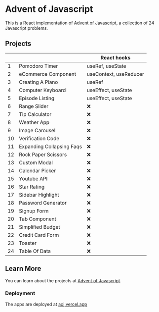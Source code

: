 # Advent of Javascript

This is a React implementation of [Advent of Javascript](https://www.adventofjs.com/), a collection of 24 Javascript problems.

## Projects

|     |                           | React hooks            |
| --- | ------------------------- | ---------------------- |
| 1   | Pomodoro Timer            | useRef, useState       |
| 2   | eCommerce Component       | useContext, useReducer |
| 3   | Creating A Piano          | useRef                 |
| 4   | Computer Keyboard         | useEffect, useState    |
| 5   | Episode Listing           | useEffect, useState    |
| 6   | Range Slider              | ❌                     |
| 7   | Tip Calculator            | ❌                     |
| 8   | Weather App               | ❌                     |
| 9   | Image Carousel            | ❌                     |
| 10  | Verification Code         | ❌                     |
| 11  | Expanding Collapsing Faqs | ❌                     |
| 12  | Rock Paper Scissors       | ❌                     |
| 13  | Custom Modal              | ❌                     |
| 14  | Calendar Picker           | ❌                     |
| 15  | Youtube API               | ❌                     |
| 16  | Star Rating               | ❌                     |
| 17  | Sidebar Highlight         | ❌                     |
| 18  | Password Generator        | ❌                     |
| 19  | Signup Form               | ❌                     |
| 20  | Tab Component             | ❌                     |
| 21  | Simplified Budget         | ❌                     |
| 22  | Credit Card Form          | ❌                     |
| 23  | Toaster                   | ❌                     |
| 24  | Table Of Data             | ❌                     |

## Learn More

You can learn about the projects at [Advent of Javascript](https://www.adventofjs.com/).

### Deployment

The apps are deployed at [aoj.vercel.app](aoj.vercel.app)
